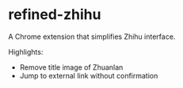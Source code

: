 # refined-zhihu
A Chrome extension that simplifies Zhihu interface.

Highlights:
* Remove title image of Zhuanlan
* Jump to external link without confirmation
